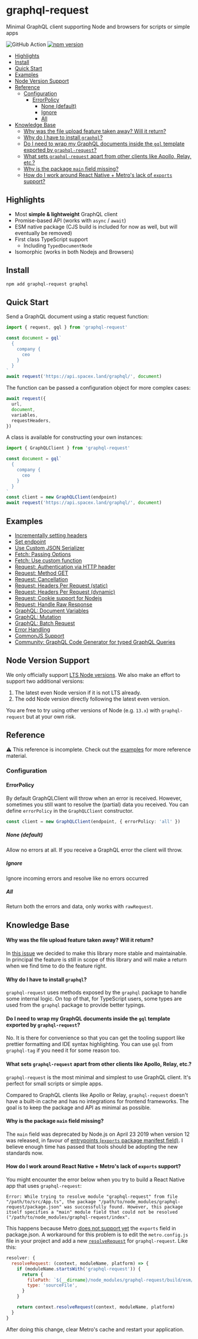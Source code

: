 # graphql-request

Minimal GraphQL client supporting Node and browsers for scripts or simple apps

![GitHub Action](https://github.com/jasonkuhrt/graphql-request/workflows/trunk/badge.svg) [![npm version](https://badge.fury.io/js/graphql-request.svg)](https://badge.fury.io/js/graphql-request)

<!-- START doctoc generated TOC please keep comment here to allow auto update -->
<!-- DON'T EDIT THIS SECTION, INSTEAD RE-RUN doctoc TO UPDATE -->

- [Highlights](#highlights)
- [Install](#install)
- [Quick Start](#quick-start)
- [Examples](#examples)
- [Node Version Support](#node-version-support)
- [Reference](#reference)
  - [Configuration](#configuration)
    - [ErrorPolicy](#errorpolicy)
      - [None (default)](#none-default)
      - [Ignore](#ignore)
      - [All](#all)
- [Knowledge Base](#knowledge-base)
  - [Why was the file upload feature taken away? Will it return?](#why-was-the-file-upload-feature-taken-away-will-it-return)
  - [Why do I have to install `graphql`?](#why-do-i-have-to-install-graphql)
  - [Do I need to wrap my GraphQL documents inside the `gql` template exported by `graphql-request`?](#do-i-need-to-wrap-my-graphql-documents-inside-the-gql-template-exported-by-graphql-request)
  - [What sets `graphql-request` apart from other clients like Apollo, Relay, etc.?](#what-sets-graphql-request-apart-from-other-clients-like-apollo-relay-etc)
  - [Why is the package `main` field missing?](#why-is-the-package-main-field-missing)
  - [How do I work around React Native + Metro's lack of `exports` support?](#how-do-i-work-around-react-native--metros-lack-of-exports-support)

<!-- END doctoc generated TOC please keep comment here to allow auto update -->

## Highlights

- Most **simple & lightweight** GraphQL client
- Promise-based API (works with `async` / `await`)
- ESM native package (CJS build is included for now as well, but will eventually be removed)
- First class TypeScript support
  - Including `TypedDocumentNode`
- Isomorphic (works in both Nodejs and Browsers)

## Install

```sh
npm add graphql-request graphql
```

## Quick Start

Send a GraphQL document using a static request function:

```js
import { request, gql } from 'graphql-request'

const document = gql`
  {
    company {
      ceo
    }
  }
`
await request('https://api.spacex.land/graphql/', document)
```

The function can be passed a configuration object for more complex cases:

```ts
await request({
  url,
  document,
  variables,
  requestHeaders,
})
```

A class is available for constructing your own instances:

```js
import { GraphQLClient } from 'graphql-request'

const document = gql`
  {
    company {
      ceo
    }
  }
`
const client = new GraphQLClient(endpoint)
await request('https://api.spacex.land/graphql/', document)
```

## Examples

- [Incrementally setting headers](./examples//incrementally-set-headers.ts)
- [Set endpoint](./examples/set-endpoint.ts)
- [Use Custom JSON Serializer](./examples/request-json-serializer.ts)
- [Fetch: Passing Options](./examples/fetch-options.ts)
- [Fetch: Use custom function](./examples/fetch-custom-function.ts)
- [Request: Authentication via HTTP header](./examples/request-authentication-via-http-header.ts)
- [Request: Method GET](./examples/request-method-get.ts)
- [Request: Cancellation](./examples/request-cancellation.ts)
- [Request: Headers Per Request (static)](./examples/request-headers-static-per-request.ts)
- [Request: Headers Per Request (dynamic)](./examples/request-headers-dynamic-per-request.ts)
- [Request: Cookie support for Nodejs](./examples/request-cookie-support-for-node.ts)
- [Request: Handle Raw Response](./examples/request-handle-raw-response.ts)
- [GraphQL: Document Variables](./examples/graphql-document-variables.ts)
- [GraphQL: Mutation](./examples/graphql-mutations.ts)
- [GraphQL: Batch Request](./examples/batching-requests.ts)
- [Error Handling](./examples/error-handling.ts)
- [CommonJS Support](./examples/package-commonjs.ts)
- [Community: GraphQL Code Generator for typed GraphQL Queries](./examples/community-graphql-code-generator.ts)

## Node Version Support

We only officially support [LTS Node versions](https://github.com/nodejs/Release#release-schedule). We also make an effort to support two additional versions:

1. The latest even Node version if it is not LTS already.
2. The odd Node version directly following the latest even version.

You are free to try using other versions of Node (e.g. `13.x`) with `graphql-request` but at your own risk.

## Reference

⚠️ This reference is incomplete. Check out the [examples](./examples/) for more reference material.

### Configuration

#### ErrorPolicy

By default GraphQLClient will throw when an error is received. However, sometimes you still want to resolve the (partial) data you received.
You can define `errorPolicy` in the `GraphQLClient` constructor.

```ts
const client = new GraphQLClient(endpoint, { errorPolicy: 'all' })
```

##### None (default)

Allow no errors at all. If you receive a GraphQL error the client will throw.

##### Ignore

Ignore incoming errors and resolve like no errors occurred

##### All

Return both the errors and data, only works with `rawRequest`.

## Knowledge Base

#### Why was the file upload feature taken away? Will it return?

In [this issue](https://github.com/jasonkuhrt/graphql-request/issues/500) we decided to make this library more stable and maintainable. In principal the feature is still in scope of this library and will make a return when we find time to do the feature right.

#### Why do I have to install `graphql`?

`graphql-request` uses methods exposed by the `graphql` package to handle some internal logic. On top of that, for TypeScript users, some types are used from the `graphql` package to provide better typings.

#### Do I need to wrap my GraphQL documents inside the `gql` template exported by `graphql-request`?

No. It is there for convenience so that you can get the tooling support like prettier formatting and IDE syntax highlighting. You can use `gql` from `graphql-tag` if you need it for some reason too.

#### What sets `graphql-request` apart from other clients like Apollo, Relay, etc.?

`graphql-request` is the most minimal and simplest to use GraphQL client. It's perfect for small scripts or simple apps.

Compared to GraphQL clients like Apollo or Relay, `graphql-request` doesn't have a built-in cache and has no integrations for frontend frameworks. The goal is to keep the package and API as minimal as possible.

#### Why is the package `main` field missing?

The `main` field was deprecated by Node.js on April 23 2019 when version 12 was released, in favour of [entrypoints (`exports` package manifest field)](https://nodejs.org/api/packages.html#package-entry-points). I believe enough time has passed that tools should be adopting the new standards now.

#### How do I work around React Native + Metro's lack of `exports` support?

You might encounter the error below when you try to build a React Native app that uses `graphql-request`:

```
Error: While trying to resolve module "graphql-request" from file "/path/to/src/App.ts", the package "/path/to/node_modules/graphql-request/package.json" was successfully found. However, this package itself specifies a "main" module field that could not be resolved ("/path/to/node_modules/graphql-request/index".
```

This happens because Metro [does not support yet](https://github.com/facebook/metro/issues/670) the `exports` field in package.json. A workaround for this problem is to edit the `metro.config.js` file in your project and add a new [`resolveRequest`](https://facebook.github.io/metro/docs/configuration/#resolverequest) for `graphql-request`. Like this:

```javascript
resolver: {
  resolveRequest: (context, moduleName, platform) => {
    if (moduleName.startsWith('graphql-request')) {
      return {
        filePath: `${__dirname}/node_modules/graphql-request/build/esm/index.js`,
        type: 'sourceFile',
      }
    }

    return context.resolveRequest(context, moduleName, platform)
  }
}
```

After doing this change, clear Metro's cache and restart your application.
